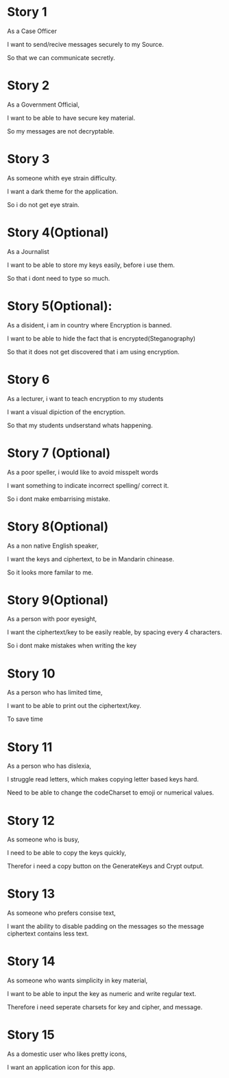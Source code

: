 # Story 1

As a Case Officer  

I want to send/recive messages securely to my Source.  

So that we can communicate secretly.  

# Story 2  

As a Government Official,  

I want to be able to have secure key material.  

So my messages are not decryptable.  

# Story 3  

As someone whith eye strain difficulty.  

I want a dark theme for the application.  

So i do not get eye strain.  

# Story 4(Optional)  

As a Journalist  

I want to be able to store my keys easily, before i use them.  

So that i dont need to type so much.  

# Story 5(Optional):  
As a disident, i am in country where Encryption is banned.  

I want to be able to hide the fact that is encrypted(Steganography)  

So that it does not get discovered that i am using encryption.  

# Story 6  

As a lecturer, i want to teach encryption to my students  

I want a visual dipiction of the encryption.  

So that my students undserstand whats happening.  

# Story 7 (Optional)

As a poor speller, i would like to avoid misspelt words  

I want something to indicate incorrect spelling/ correct it.  

So i dont make embarrising mistake.  

# Story 8(Optional)

As a non native English speaker,  

I want the keys and ciphertext, to be in Mandarin chinease.  

So it looks more familar to me.  

# Story 9(Optional)  

As a person with poor eyesight,  

I want the ciphertext/key to be easily reable, by spacing every 4 characters.  

So i dont make mistakes when writing the key  

# Story 10  

As a person who has limited time,

I want to be able to print out the ciphertext/key.

To save time

# Story 11

As a person who has dislexia,

I struggle read letters,  which makes copying letter based keys hard.

Need to be able to change the codeCharset to emoji or numerical values.

# Story 12

As someone who is busy,

I need to be able to copy the keys quickly,

Therefor i need a copy button on the GenerateKeys and Crypt output.

# Story 13

As someone who prefers consise text,

I want the ability to disable padding on the messages so the message ciphertext contains less text.


# Story 14

As someone who wants simplicity in key material,

I want to be able to input the key as numeric and write regular text.

Therefore i need seperate charsets for key and cipher, and message.

# Story 15

As a domestic user who likes pretty icons,

I want an application icon for this app.
